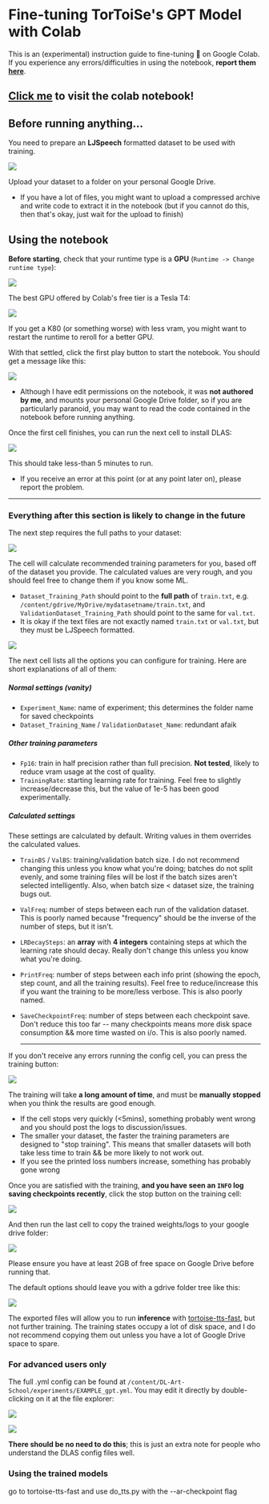 # Fine-tuning TorToiSe's GPT Model with Colab

This is an (experimental) instruction guide to fine-tuning :turtle: on Google Colab. If you experience any errors/difficulties in using the notebook, **report them [here](https://github.com/152334H/DL-Art-School/issues/2)**.

## [Click me](https://colab.research.google.com/drive/1-KmMuexR9Mv40QHNt_If2YY8nx3rFi4a) to visit the colab notebook!

## Before running anything...

You need to prepare an **LJSpeech** formatted dataset to be used with training.

![](./static/ljspeech.png)

Upload your dataset to a folder on your personal Google Drive.

* If you have a lot of files, you might want to upload a compressed archive and write code to extract it in the notebook (but if you cannot do this, then that's okay, just wait for the upload to finish)

## Using the notebook

**Before starting**, check that your runtime type is a **GPU** (`Runtime -> Change runtime type`):

![](./static/runtime_type.png)

The best GPU offered by Colab's free tier is a Tesla T4:

![](./static/good_gpu.png)

If you get a K80 (or something worse) with less vram, you might want to restart the runtime to reroll for a better GPU.

With that settled, click the first play button to start the notebook. You should get a message like this:

![](./static/warning.png)

* Although I have edit permissions on the notebook, it was **not authored by me**, and mounts your personal Google Drive folder, so if you are particularly paranoid, you may want to read the code contained in the notebook before running anything.

Once the first cell finishes, you can run the next cell to install DLAS:

![](./static/very_long_process.png)

This should take less-than 5 minutes to run.

* If you receive an error at this point (or at any point later on), please report the problem.

---

### Everything after this section is likely to change in the future

The next step requires the full paths to your dataset:

![](./static/hyperparam_dataset.png)

The cell will calculate recommended training parameters for you, based off of the dataset you provide. The calculated values are very rough, and you should feel free to change them if you know some ML.

* `Dataset_Training_Path` should point to the **full path** of `train.txt`, e.g. `/content/gdrive/MyDrive/mydatasetname/train.txt`, and `ValidationDataset_Training_Path` should point to the same for `val.txt`.
* It is okay if the text files are not exactly named `train.txt` or `val.txt`, but they must be LJSpeech formatted.

![](./static/settings_options.png)

The next cell lists all the options you can configure for training. Here are short explanations of all of them:

##### Normal settings (vanity)
* `Experiment_Name`: name of experiment; this determines the folder name for saved checkpoints
* `Dataset_Training_Name` / `ValidationDataset_Name`: redundant afaik

##### Other training parameters
* `Fp16`: train in half precision rather than full precision. **Not tested**, likely to reduce vram usage at the cost of quality.
* `TrainingRate`: starting learning rate for training. Feel free to slightly increase/decrease this, but the value of 1e-5 has been good experimentally.

##### Calculated settings
These settings are calculated by default. Writing values in them overrides the calculated values.
* `TrainBS` / `ValBS`: training/validation batch size. I do not recommend changing this unless you know what you're doing; batches do not split evenly, and some training files will be lost if the batch sizes aren't selected intelligently. Also, when batch size &lt; dataset size, the training bugs out.
* `ValFreq`: number of steps between each run of the validation dataset. This is poorly named because "frequency" should be the inverse of the number of steps, but it isn't.
* `LRDecaySteps`: an **array** with **4 integers** containing steps at which the learning rate should decay. Really don't change this unless you know what you're doing.
* `PrintFreq`: number of steps between each info print (showing the epoch, step count, and all the training results). Feel free to reduce/increase this if you want the training to be more/less verbose. This is also poorly named.
* `SaveCheckpointFreq`: number of steps between each checkpoint save. Don't reduce this too far -- many checkpoints means more disk space consumption && more time wasted on i/o. This is also poorly named. 

    ---

If you don't receive any errors running the config cell, you can press the training button:

![](./static/training_button.png)

The training will take **a long amount of time**, and must be **manually stopped** when you think the results are good enough.

* If the cell stops very quickly (&lt;5mins), something probably went wrong and you should post the logs to discussion/issues.
* The smaller your dataset, the faster the training parameters are designed to "stop training". This means that smaller datasets will both take less time to train && be more likely to not work out.
* If you see the printed loss numbers increase, something has probably gone wrong

Once you are satisfied with the training, **and you have seen an `INFO` log saving checkpoints recently**, click the stop button on the training cell:

![](./static/very_recent_save.png)

And then run the last cell to copy the trained weights/logs to your google drive folder:

![](./static/export_to_gdrive.png)

Please ensure you have at least 2GB of free space on Google Drive before running that.

The default options should leave you with a gdrive folder tree like this:

![](./static/drive_copied_file_tree.png)

The exported files will allow you to run **inference** with [tortoise-tts-fast](https://github.com/152334H/tortoise-tts-fast), but not further training. The training states occupy a lot of disk space, and I do not recommend copying them out unless you have a lot of Google Drive space to spare.

### For advanced users only

The full .yml config can be found at `/content/DL-Art-School/experiments/EXAMPLE_gpt.yml`. You may edit it directly by double-clicking on it at the file explorer:

![](./static/file_directory.png)

![](./static/yml_file.png)

**There should be no need to do this**; this is just an extra note for people who understand the DLAS config files well.

### Using the trained models

go to tortoise-tts-fast and use do_tts.py with the --ar-checkpoint flag
